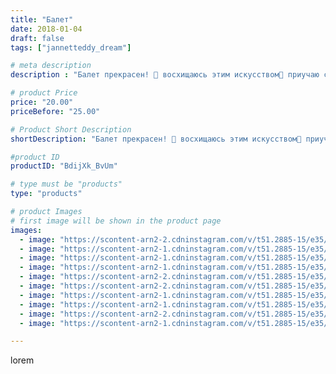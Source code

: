 ```yaml
---
title: "Балет"
date: 2018-01-04
draft: false
tags: ["jannetteddy_dream"]

# meta description
description : "Балет прекрасен! 🙏 восхищаюсь этим искусством👏 приучаю сына к прекрасному!🙈#балет #балетщелкунчик #щелкунчик #яжелаювсемсчастья"

# product Price
price: "20.00"
priceBefore: "25.00"

# Product Short Description
shortDescription: "Балет прекрасен! 🙏 восхищаюсь этим искусством👏 приучаю сына к прекрасному!🙈#балет #балетщелкунчик #щелкунчик #яжелаювсемсчастья"

#product ID
productID: "BdijXk_BvUm"

# type must be "products"
type: "products"

# product Images
# first image will be shown in the product page
images:
  - image: "https://scontent-arn2-2.cdninstagram.com/v/t51.2885-15/e35/25036234_180175302591701_9133562230585950208_n.jpg?_nc_ht=scontent-arn2-2.cdninstagram.com&_nc_cat=105&_nc_ohc=fZHqirdWGbQAX-5dWRB&se=7&tp=1&oh=87df07faca214526f87ceb6bb885e981&oe=605B39FE&ig_cache_key=MTY4NTA2Mzk4Mjc0ODQxMDEwOQ%3D%3D.2"
  - image: "https://scontent-arn2-1.cdninstagram.com/v/t51.2885-15/e35/25015985_1593134884066115_3067663868428812288_n.jpg?_nc_ht=scontent-arn2-1.cdninstagram.com&_nc_cat=111&_nc_ohc=a1urIzXgnWkAX_geZI-&se=7&tp=1&oh=34342feabe4c2fa6cb6140d72bcfeb82&oe=605DA456&ig_cache_key=MTY4NTA2Mzk2ODA0MzA1NDI5NQ%3D%3D.2"
  - image: "https://scontent-arn2-1.cdninstagram.com/v/t51.2885-15/e35/26225962_247737102428399_8091585387706712064_n.jpg?_nc_ht=scontent-arn2-1.cdninstagram.com&_nc_cat=111&_nc_ohc=CV-_9kA4vBcAX_CmNcV&se=7&tp=1&oh=c2dd62144f213ca422bfa9450cd63b7e&oe=605C77BB&ig_cache_key=MTY4NTA2NDAxMzUxNzg3NDM4Ng%3D%3D.2"
  - image: "https://scontent-arn2-1.cdninstagram.com/v/t51.2885-15/e35/26073917_158677351426278_7988312031490998272_n.jpg?_nc_ht=scontent-arn2-1.cdninstagram.com&_nc_cat=106&_nc_ohc=ZqHonplFcXwAX-Bchpw&se=7&tp=1&oh=e94f5600ed36a968445ea421d7981c48&oe=605AD6B8&ig_cache_key=MTY4NTA2NDE5MTQ0MDIyNDUzNg%3D%3D.2"
  - image: "https://scontent-arn2-2.cdninstagram.com/v/t51.2885-15/e35/26071281_946261248883793_3339769116285206528_n.jpg?_nc_ht=scontent-arn2-2.cdninstagram.com&_nc_cat=105&_nc_ohc=JurZEwyGn3AAX89AuNM&se=7&tp=1&oh=9d7da004e40518d919f925c5e41890d5&oe=605C8E2D&ig_cache_key=MTY4NTA2NDQxNjU4MjA4MzUwMQ%3D%3D.2"
  - image: "https://scontent-arn2-2.cdninstagram.com/v/t51.2885-15/e35/26185973_524899337888592_3029742038804332544_n.jpg?_nc_ht=scontent-arn2-2.cdninstagram.com&_nc_cat=100&_nc_ohc=RHFwWOu5Ia8AX_jQljt&se=7&tp=1&oh=9f4a1b5fdb4fe42176f31ccc2c814fcd&oe=605A5F0C&ig_cache_key=MTY4NTA2NDQ0Mjc1NDQyMTYyMw%3D%3D.2"
  - image: "https://scontent-arn2-1.cdninstagram.com/v/t51.2885-15/e35/25036868_264698777395799_8105843321919766528_n.jpg?_nc_ht=scontent-arn2-1.cdninstagram.com&_nc_cat=111&_nc_ohc=hKIxQ1xRoUAAX86de2d&se=7&tp=1&oh=d9b35805b56710eb8c00edc84ae11d8c&oe=605B3E03&ig_cache_key=MTY4NTA2NDQ4MDEyNTYyMTcxNA%3D%3D.2"
  - image: "https://scontent-arn2-1.cdninstagram.com/v/t51.2885-15/e35/26068084_1805759993057169_534764239131246592_n.jpg?_nc_ht=scontent-arn2-1.cdninstagram.com&_nc_cat=109&_nc_ohc=3TvGCx1Mu9AAX_o12py&se=7&tp=1&oh=9c59f1f0cf786d121ef49aeaf86a5098&oe=605C265E&ig_cache_key=MTY4NTA2NDYzMzg1NTUwODQ3Mg%3D%3D.2"
  - image: "https://scontent-arn2-2.cdninstagram.com/v/t51.2885-15/e35/26067206_164623434158801_3834010592381763584_n.jpg?_nc_ht=scontent-arn2-2.cdninstagram.com&_nc_cat=105&_nc_ohc=bHwHqgOFGaMAX9Bus78&se=7&tp=1&oh=6821f723a30ad81315dd8f99c34ce568&oe=605BA8E2&ig_cache_key=MTY4NTA2NDY4NzI1NzI5ODA1OQ%3D%3D.2"
  - image: "https://scontent-arn2-1.cdninstagram.com/v/t51.2885-15/e35/25035791_1459123774186118_2185868402084544512_n.jpg?_nc_ht=scontent-arn2-1.cdninstagram.com&_nc_cat=102&_nc_ohc=WgiPJloB9YQAX8k7JcU&se=7&tp=1&oh=4fa45115a5fad5f260da5dcb7ff35a00&oe=605D44B3&ig_cache_key=MTY4NTA2NDc0OTAxNDI1ODc5MQ%3D%3D.2"

---
```

lorem
